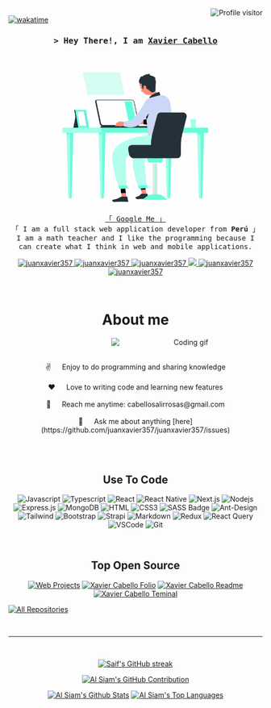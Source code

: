 <!--
<h2 align="center">
  Welcome to Xavier Cabello World!
  <img src="https://media.giphy.com/media/hvRJCLFzcasrR4ia7z/giphy.gif" width="28">
</h2>
-->

<!--
<p align="center">
  <a href="https://github.com/juanxavier357"><img src="https://readme-typing-svg.herokuapp.com/?lines=Self%20Taught%20Programmer;Front%20End%20Developer;1.5%2B%20years%20of%20coding%20experience;Always%20learning%20new%20things&center=true&width=380&height=45"></a>
</p>

 -->

<a href="https://komarev.com/ghpvc/?username=juanxavier357">
  <img align="right" src="https://komarev.com/ghpvc/?username=juanxavier357&label=Visitors&color=0e75b6&style=flat" alt="Profile visitor" />
</a>

[![wakatime](https://wakatime.com/badge/user/92fdae03-8a6d-46aa-a0d5-aea84e205cd1.svg)](https://wakatime.com/@92fdae03-8a6d-46aa-a0d5-aea84e205cd1)

<!-- Intro  -->
<h3 align="center">
        <samp>&gt; Hey There!, I am
                <b><a target="_blank" href="https://agenciawebmovil.com/xavier-cabello">Xavier Cabello</a></b>
        </samp>
</h3>

<div align="center">
<img width="300" height="300" src='./developer.gif' />
<div/>

<p align="center"> 
  <samp>
    <a href="https://agenciawebmovil.com">「 Google Me 」</a>
    <br>
    「 I am a full stack web application developer from <b>Perú</b> 」
    <br>
    I am a math teacher and I like the programming because I can create what I think in web and mobile applications.
    <br>
  </samp>
</p>

<p align="center">
 <a href="https://agenciawebmovil.com" target="blank">
  <img src="https://img.shields.io/badge/Website-DC143C?style=for-the-badge&logo=medium&logoColor=white" alt="juanxavier357" />
 </a>
 <a href="https://www.linkedin.com/in/juan-xavier-cabello-salirrosas/" target="_blank">
  <img src="https://img.shields.io/badge/LinkedIn-0077B5?style=for-the-badge&logo=linkedin&logoColor=white" alt="juanxavier357"/>
 </a>
 <a href="https://dev.to/juanxavier357" target="_blank">
  <img src="https://img.shields.io/badge/dev.to-0A0A0A?style=for-the-badge&logo=dev.to&logoColor=white" alt="juanxavier357" />
 </a>
 <a href="https://play.google.com/store/apps/dev?id=6300863785819968579&pli=1" target="_blank">
  <img src="https://img.shields.io/badge/Play%20Store-008000?&style=for-the-badge&logo=googleplay&logoColor=white" />
 </a>
 <a href="https://www.youtube.com/c/profesorjuanxavier" target="_blank">
  <img src="https://img.shields.io/badge/Youtube-E60000?&style=for-the-badge&logo=youtube&logoColor=white" alt="juanxavier357" />
 </a> 
 <a href="https://www.facebook.com/juanxaviercs" target="_blank">
  <img src="https://img.shields.io/badge/Facebook-20BEFF?&style=for-the-badge&logo=facebook&logoColor=white" alt="juanxavier357"  />
  </a> 
</p>
<br />

<!-- About Section -->
 # About me

<div align="center">
  <img align="right" width="300" src="./coding.gif" alt="Coding gif" />
  <br/>
  <br/>
  <p>
   ✌️ &emsp; Enjoy to do programming and sharing knowledge <br/><br/>
   ❤️ &emsp; Love to writing code and learning new features<br/><br/>
   📧 &emsp; Reach me anytime: cabellosalirrosas@gmail.com<br/><br/>
   💬 &emsp; Ask me about anything [here](https://github.com/juanxavier357/juanxavier357/issues)
  </p>
</div>
<br/>
<br/>

<!-- About Section -->
## Use To Code

![Javascript](https://img.shields.io/badge/Javascript-F0DB4F?style=for-the-badge&labelColor=black&logo=javascript&logoColor=F0DB4F)
![Typescript](https://img.shields.io/badge/Typescript-007acc?style=for-the-badge&labelColor=black&logo=typescript&logoColor=007acc)
![React](https://img.shields.io/badge/-React-61DBFB?style=for-the-badge&labelColor=black&logo=react&logoColor=61DBFB)
![React Native](https://img.shields.io/badge/React_Native-20232A?style=for-the-badge&logo=react&logoColor=61DAFB)
![Next.js](https://img.shields.io/badge/next.js-000000?style=for-the-badge&logo=nextdotjs&logoColor=white)
![Nodejs](https://img.shields.io/badge/Nodejs-3C873A?style=for-the-badge&labelColor=black&logo=node.js&logoColor=3C873A)
![Express.js](https://img.shields.io/badge/Express.js-000000?style=for-the-badge&logo=express&logoColor=white)
![MongoDB](https://img.shields.io/badge/MongoDB-4EA94B?style=for-the-badge&logo=mongodb&logoColor=white)
![HTML](https://img.shields.io/badge/HTML5-E34F26?style=for-the-badge&logo=html5&logoColor=white)
![CSS3](https://img.shields.io/badge/CSS3-1572B6?style=for-the-badge&logo=css3&logoColor=white)
![SASS Badge](https://img.shields.io/badge/Sass-CC6699?style=for-the-badge&logo=sass&logoColor=white)
![Ant-Design](https://img.shields.io/badge/AntDesign-0170FE?style=for-the-badge&logo=antdesign&logoColor=white)
![Tailwind](https://img.shields.io/badge/Tailwind_CSS-092749?style=for-the-badge&logo=tailwindcss&logoColor=06B6D4&labelColor=000000)
![Bootstrap](https://img.shields.io/badge/Bootstrap-563D7C?style=for-the-badge&logo=bootstrap&logoColor=white)
![Strapi](https://img.shields.io/badge/strapi-2E7EEA?style=for-the-badge&logo=strapi&logoColor=white)
![Markdown](https://img.shields.io/badge/Markdown-000000?style=for-the-badge&logo=markdown&logoColor=white)
![Redux](https://img.shields.io/badge/Redux-593D88?style=for-the-badge&logo=redux&logoColor=white)
![React Query](https://img.shields.io/badge/-React_Query-FF4154?style=for-the-badge&logo=react%20query&logoColor=white)
![VSCode](https://img.shields.io/badge/Visual_Studio-0078d7?style=for-the-badge&logo=visual%20studio&logoColor=white)
![Git](https://img.shields.io/badge/Git-F05032?style=for-the-badge&logo=git&logoColor=white)

<br/>

## Top Open Source
[![Web Projects](https://github-readme-stats.vercel.app/api/pin/?username=juanxavier357&repo=web-projects&border_color=7F3FBF&bg_color=0D1117&title_color=C9D1D9&text_color=8B949E&icon_color=7F3FBF)](https://github.com/juanxavier357?tab=projects)
[![Xavier Cabello Folio](https://github-readme-stats.vercel.app/api/pin/?username=juanxavier357&repo=al-folio&border_color=7F3FBF&bg_color=0D1117&title_color=C9D1D9&text_color=8B949E&icon_color=7F3FBF)](https://github.com/juanxavier357?tab=folio)
[![Xavier Cabello Readme](https://github-readme-stats.vercel.app/api/pin/?username=juanxavier357&repo=juanxavier357&border_color=7F3FBF&bg_color=0D1117&title_color=C9D1D9&text_color=8B949E&icon_color=7F3FBF)](https://github.com/juanxavier357/juanxavier357)
[![Xavier Cabello Teminal](https://github-readme-stats.vercel.app/api/pin/?username=juanxavier357&repo=juanxavier357.github.io&border_color=7F3FBF&bg_color=0D1117&title_color=C9D1D9&text_color=8B949E&icon_color=7F3FBF)](https://github.com/juanxavier357/juanxavier357.github.io)

<p align="left">
  <a href="https://github.com/juanxavier357?tab=repositories" target="_blank"><img alt="All Repositories" title="All Repositories" src="https://img.shields.io/badge/-All%20Repos-2962FF?style=for-the-badge&logo=koding&logoColor=white"/></a>
</p>

<br/>
<hr/>
<br/>

<p align="center">
  <a href="https://github.com/juanxavier357">
    <img src="https://github-readme-streak-stats.herokuapp.com/?user=juanxavier357&theme=radical&border=7F3FBF&background=0D1117" alt="Saif's GitHub streak"/>
  </a>
</p>

<p align="center">
  <a href="https://github.com/juanxavier357">
    <img src="https://github-profile-summary-cards.vercel.app/api/cards/profile-details?username=juanxavier357&theme=radical" alt="Al Siam's GitHub Contribution"/>
  </a>
</p>

<a> 
    <a href="https://github.com/juanxavier357"><img alt="Al Siam's Github Stats" src="https://denvercoder1-github-readme-stats.vercel.app/api?username=juanxavier357&show_icons=true&count_private=true&theme=react&border_color=7F3FBF&bg_color=0D1117&title_color=F85D7F&icon_color=F8D866" height="192px" width="49.5%"/></a>
  <a href="https://github.com/juanxavier357"><img alt="Al Siam's Top Languages" src="https://denvercoder1-github-readme-stats.vercel.app/api/top-langs/?username=juanxavier357&langs_count=8&layout=compact&theme=react&border_color=7F3FBF&bg_color=0D1117&title_color=F85D7F&icon_color=F8D866" height="192px" width="49.5%"/></a>
  <br/>
</a>

